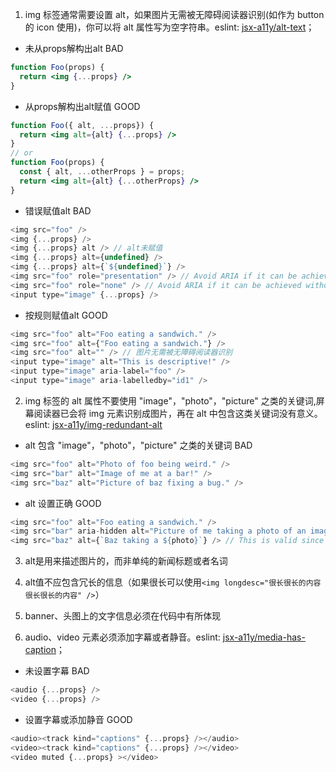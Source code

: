 1. img 标签通常需要设置 alt，如果图片无需被无障碍阅读器识别(如作为 button 的 icon 使用)，你可以将 alt 属性写为空字符串。eslint: [jsx-a11y/alt-text](https://github.com/evcohen/eslint-plugin-jsx-a11y/blob/main/docs/rules/alt-text.md)；
- 未从props解构出alt <Badge type="error">BAD</Badge>
```jsx | pure
function Foo(props) {
  return <img {...props} />
}
```
- 从props解构出alt赋值  <Badge type="success">GOOD</Badge>
```jsx | pure
function Foo({ alt, ...props}) {
  return <img alt={alt} {...props} />
}
// or
function Foo(props) {
  const { alt, ...otherProps } = props;
  return <img alt={alt} {...otherProps} />
}
```
- 错误赋值alt  <Badge type="error">BAD</Badge>
```js | pure
<img src="foo" />
<img {...props} />
<img {...props} alt /> // alt未赋值
<img {...props} alt={undefined} />
<img {...props} alt={`${undefined}`} />
<img src="foo" role="presentation" /> // Avoid ARIA if it can be achieved without
<img src="foo" role="none" /> // Avoid ARIA if it can be achieved without
<input type="image" {...props} />
```
- 按规则赋值alt   <Badge type="success">GOOD</Badge>
```js | pure
<img src="foo" alt="Foo eating a sandwich." />
<img src="foo" alt={"Foo eating a sandwich."} />
<img src="foo" alt="" /> // 图片无需被无障碍阅读器识别
<input type="image" alt="This is descriptive!" />
<input type="image" aria-label="foo" />
<input type="image" aria-labelledby="id1" />
```
2. img 标签的 alt 属性不要使用 "image"，"photo"，"picture" 之类的关键词,屏幕阅读器已会将 img 元素识别成图片，再在 alt 中包含这类关键词没有意义。eslint: [jsx-a11y/img-redundant-alt](https://github.com/evcohen/eslint-plugin-jsx-a11y/blob/main/docs/rules/img-redundant-alt.md)
- alt 包含 "image"，"photo"，"picture" 之类的关键词 <Badge type="error">BAD</Badge>
```js | pure
<img src="foo" alt="Photo of foo being weird." />
<img src="bar" alt="Image of me at a bar!" />
<img src="baz" alt="Picture of baz fixing a bug." />
```
- alt 设置正确  <Badge type="success">GOOD</Badge>
```js | pure
<img src="foo" alt="Foo eating a sandwich." />
<img src="bar" aria-hidden alt="Picture of me taking a photo of an image" /> // Will pass because it is hidden.
<img src="baz" alt={`Baz taking a ${photo}`} /> // This is valid since photo is a variable name.
```

3. alt是用来描述图片的，而非单纯的新闻标题或者名词


4. alt值不应包含冗长的信息（如果很长可以使用`<img longdesc="很长很长的内容很长很长的内容" />`）


5. banner、头图上的文字信息必须在代码中有所体现


6. audio、video 元素必须添加字幕或者静音。eslint: [jsx-a11y/media-has-caption](https://github.com/jsx-eslint/eslint-plugin-jsx-a11y/blob/main/docs/rules/media-has-caption.md)；
- 未设置字幕 <Badge type="error">BAD</Badge>
```js | pure
<audio {...props} />
<video {...props} />
```
- 设置字幕或添加静音 <Badge type="success">GOOD</Badge>
```js | pure
<audio><track kind="captions" {...props} /></audio>
<video><track kind="captions" {...props} /></video>
<video muted {...props} ></video>
```
